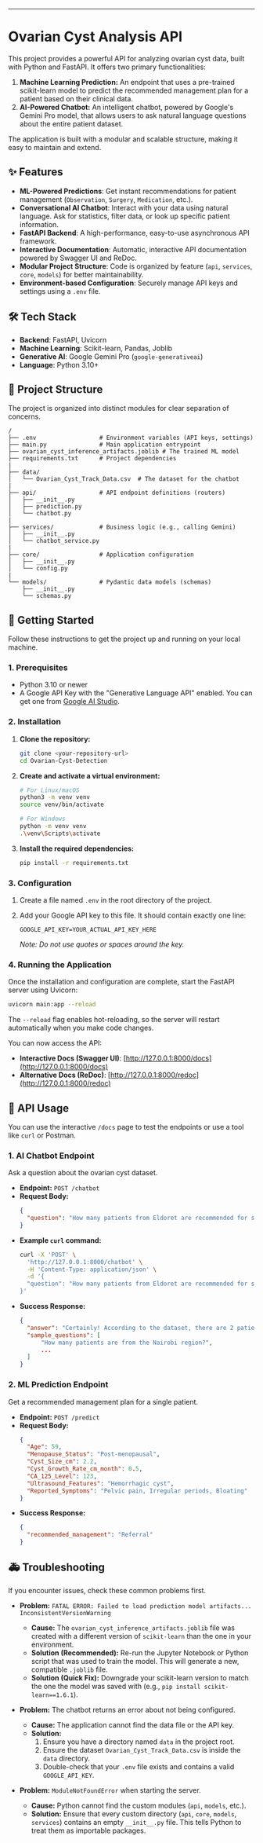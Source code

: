 ---

# Ovarian Cyst Analysis API

This project provides a powerful API for analyzing ovarian cyst data, built with Python and FastAPI. It offers two primary functionalities:
1.  **Machine Learning Prediction:** An endpoint that uses a pre-trained scikit-learn model to predict the recommended management plan for a patient based on their clinical data.
2.  **AI-Powered Chatbot:** An intelligent chatbot, powered by Google's Gemini Pro model, that allows users to ask natural language questions about the entire patient dataset.

The application is built with a modular and scalable structure, making it easy to maintain and extend.

## ✨ Features

- **ML-Powered Predictions**: Get instant recommendations for patient management (`Observation`, `Surgery`, `Medication`, etc.).
- **Conversational AI Chatbot**: Interact with your data using natural language. Ask for statistics, filter data, or look up specific patient information.
- **FastAPI Backend**: A high-performance, easy-to-use asynchronous API framework.
- **Interactive Documentation**: Automatic, interactive API documentation powered by Swagger UI and ReDoc.
- **Modular Project Structure**: Code is organized by feature (`api`, `services`, `core`, `models`) for better maintainability.
- **Environment-based Configuration**: Securely manage API keys and settings using a `.env` file.

## 🛠️ Tech Stack

- **Backend**: FastAPI, Uvicorn
- **Machine Learning**: Scikit-learn, Pandas, Joblib
- **Generative AI**: Google Gemini Pro (`google-generativeai`)
- **Language**: Python 3.10+

## 📁 Project Structure

The project is organized into distinct modules for clear separation of concerns.

```
/
├── .env                  # Environment variables (API keys, settings)
├── main.py               # Main application entrypoint
├── ovarian_cyst_inference_artifacts.joblib # The trained ML model
├── requirements.txt      # Project dependencies
|
├── data/
│   └── Ovarian_Cyst_Track_Data.csv  # The dataset for the chatbot
|
├── api/                  # API endpoint definitions (routers)
│   ├── __init__.py
│   ├── prediction.py
│   └── chatbot.py
|
├── services/             # Business logic (e.g., calling Gemini)
│   ├── __init__.py
│   └── chatbot_service.py
|
├── core/                 # Application configuration
│   ├── __init__.py
│   └── config.py
|
└── models/               # Pydantic data models (schemas)
    ├── __init__.py
    └── schemas.py
```

## 🚀 Getting Started

Follow these instructions to get the project up and running on your local machine.

### 1. Prerequisites

- Python 3.10 or newer
- A Google API Key with the "Generative Language API" enabled. You can get one from [Google AI Studio](https://makersuite.google.com/app/apikey).

### 2. Installation

1.  **Clone the repository:**
    ```bash
    git clone <your-repository-url>
    cd Ovarian-Cyst-Detection
    ```

2.  **Create and activate a virtual environment:**
    ```bash
    # For Linux/macOS
    python3 -m venv venv
    source venv/bin/activate

    # For Windows
    python -m venv venv
    .\venv\Scripts\activate
    ```

3.  **Install the required dependencies:**
    ```bash
    pip install -r requirements.txt
    ```

### 3. Configuration

1.  Create a file named `.env` in the root directory of the project.
2.  Add your Google API key to this file. It should contain exactly one line:

    ```
    GOOGLE_API_KEY=YOUR_ACTUAL_API_KEY_HERE
    ```
    *Note: Do not use quotes or spaces around the key.*

### 4. Running the Application

Once the installation and configuration are complete, start the FastAPI server using Uvicorn:

```bash
uvicorn main:app --reload
```

The `--reload` flag enables hot-reloading, so the server will restart automatically when you make code changes.

You can now access the API:
- **Interactive Docs (Swagger UI)**: [http://127.0.0.1:8000/docs](http://127.0.0.1:8000/docs)
- **Alternative Docs (ReDoc)**: [http://127.0.0.1:8000/redoc](http://127.0.0.1:8000/redoc)

## 📖 API Usage

You can use the interactive `/docs` page to test the endpoints or use a tool like `curl` or Postman.

### 1. AI Chatbot Endpoint

Ask a question about the ovarian cyst dataset.

- **Endpoint:** `POST /chatbot`
- **Request Body:**
  ```json
  {
    "question": "How many patients from Eldoret are recommended for surgery?"
  }
  ```
- **Example `curl` command:**
  ```bash
  curl -X 'POST' \
    'http://127.0.0.1:8000/chatbot' \
    -H 'Content-Type: application/json' \
    -d '{
    "question": "How many patients from Eldoret are recommended for surgery?"
  }'
  ```
- **Success Response:**
  ```json
  {
    "answer": "Certainly! According to the dataset, there are 2 patients from the Eldoret region who are recommended for surgery.",
    "sample_questions": [
        "How many patients are from the Nairobi region?",
        ...
    ]
  }
  ```

### 2. ML Prediction Endpoint

Get a recommended management plan for a single patient.

- **Endpoint:** `POST /predict`
- **Request Body:**
  ```json
  {
    "Age": 59,
    "Menopause_Status": "Post-menopausal",
    "Cyst_Size_cm": 2.2,
    "Cyst_Growth_Rate_cm_month": 0.5,
    "CA_125_Level": 123,
    "Ultrasound_Features": "Hemorrhagic cyst",
    "Reported_Symptoms": "Pelvic pain, Irregular periods, Bloating"
  }
  ```
- **Success Response:**
  ```json
  {
    "recommended_management": "Referral"
  }
  ```

## 🚑 Troubleshooting

If you encounter issues, check these common problems first.

- **Problem:** `FATAL ERROR: Failed to load prediction model artifacts... InconsistentVersionWarning`
  - **Cause:** The `ovarian_cyst_inference_artifacts.joblib` file was created with a different version of `scikit-learn` than the one in your environment.
  - **Solution (Recommended):** Re-run the Jupyter Notebook or Python script that was used to train the model. This will generate a new, compatible `.joblib` file.
  - **Solution (Quick Fix):** Downgrade your scikit-learn version to match the one the model was saved with (e.g., `pip install scikit-learn==1.6.1`).

- **Problem:** The chatbot returns an error about not being configured.
  - **Cause:** The application cannot find the data file or the API key.
  - **Solution:**
    1. Ensure you have a directory named `data` in the project root.
    2. Ensure the dataset `Ovarian_Cyst_Track_Data.csv` is inside the `data` directory.
    3. Double-check that your `.env` file exists and contains a valid `GOOGLE_API_KEY`.

- **Problem:** `ModuleNotFoundError` when starting the server.
  - **Cause:** Python cannot find the custom modules (`api`, `models`, etc.).
  - **Solution:** Ensure that every custom directory (`api`, `core`, `models`, `services`) contains an empty `__init__.py` file. This tells Python to treat them as importable packages.